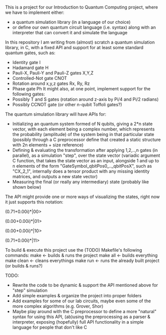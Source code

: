 This is a project for our Introduction to Quantum Computing project, where we have to implement either:
- a quantum simulation library (in a language of our choice)
- or define our own quantum circuit language (i.e. syntax) along with an interpreter that can convert it and simulate the language

In this repository I am writing from (almost) scratch a quantum simulation library, in C, with a fixed API and support for at least some standard quantum gates, such as:
- Identity gate I
- Hadamard gate H
- Pauli-X, Pauli-Y and Pauli-Z gates X,Y,Z
- Controlled-Not gate CNOT
- Rotation around x,y,z gates Rx, Ry, Rz
- Phase gate Ph
It might also, at one point, implement support for the following gates:
- Possibly T and S gates (rotation around z-axis by Pi/4 and Pi/2 radians)
- Possibly CCNOT gate (or other n-qubit Toffoli gates?)

The quantum simulation library will have APIs for:
- Initializing an quantum system formed of N qubits, giving a 2*n state vector, with each element being a complex number, which represents the probability (amplitude) of the system being in that particular state (possibly through a C preprocessor define that created a static structure with 2n elements + size reference) 
- Defining & evaluating the transformation after applying 1,2,..,n gates (in parallel), as a simulation "step", over the state vector (variadic argument C function, that takes the state vector as an input, alongside 1 and up to n elements of the form "GateSymbol_qbitPos0_.._qbitPosX", such as "CX_2_1", internally does a tensor product with any missing identity matrices, and outputs a new state vector)
- Measuring the final (or really any intermediary) state (probably like shown below)

The API might provide one or more ways of visualizing the states, right now it just supports this notation:

(0.71+0.00i)*|00>

(0.00+0.00i)*|01>

(0.00+0.00i)*|10>

(0.71+0.00i)*|11>


To build & execute this project use the (TODO) Makefile's following commands:
make              <- builds & runs the project
make all          <- builds everything
make clean        <- cleans everythings
make run          <- runs the already built project (or builds & runs?)

TODO:
- Rewrite the code to be dynamic & support the API mentioned above for "step" simulation
- Add simple examples & organize the project into proper folders
- Add examples for some of our lab circuits, maybe even some of the more complex algorithms (e.g. Grover, Shor)
- Maybe play around with the C preprocessor to define a more "natural" syntax for using this API, (ab)using the preprocessing as a parser & interpreter, exposing (hopefully) full API functionality in a simple language for people that don't like C
